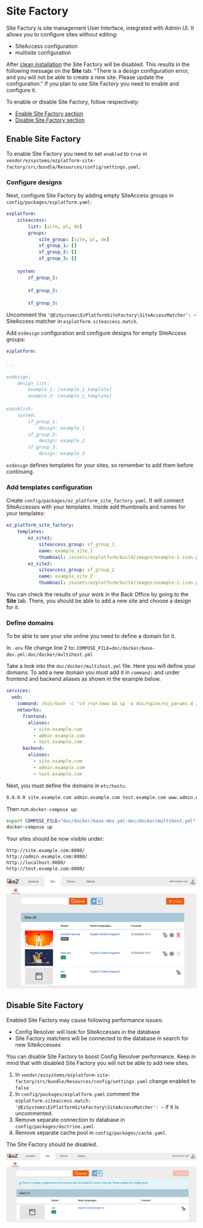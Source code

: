 # Site Factory

Site Factory is site management User Interface, integrated with Admin UI.
 It allows you to configure sites without editing:

- SiteAccess configuration
- multisite configuration

After [clean installation](../getting_started/install_ez_enterprise.md) the Site Factory will be disabled.
This results in the following message on the **Site** tab:
"There is a design configuration error, and you will not be able to create a new site. Please update the configuration."
If you plan to use Site Factory you need to enable and configure it.

To enable or disable Site Factory, follow respectively:

- [Enable Site Factory section](#enable-site-factory)
- [Disable Site Factory section](#disable-site-factory)

## Enable Site Factory

To enable Site Factory you need to set `enabled` to `true` in `vendor/ezsystems/ezplatform-site-factory/src/bundle/Resources/config/settings.yaml`.

### Configure designs

Next, configure Site Factory by adding empty SiteAccess groups in `config/packages/ezplatform.yaml`:

```yaml
ezplatform:
    siteaccess:
        list: [site, pl, de]
        groups:
            site_group: [site, pl, de]
            sf_group_1: []
            sf_group_2: []
            sf_group_3: []
            
    system:
        sf_group_1:
    
        sf_group_2:
    
        sf_group_3:
```

Uncomment the `'@EzSystems\EzPlatformSiteFactory\SiteAccessMatcher': ~` SiteAccess matcher in `ezplatform.siteaccess.match`.
 
Add `ezdesign` configuration and configure designs for empty SiteAccess groups:

```yaml
ezplatform:

...

ezdesign:
    design_list:
        example_1: [example_1_template]
        example_2: [example_2_template]
        
ezpublish:
    system:
        sf_group_1:
            design: example_1
        sf_group_2:
            design: example_2
        sf_group_3:
            design: example_3
```

`ezdesign` defines templates for your sites, so remember to add them before continuing.

### Add templates configuration

Create `config/packages/ez_platform_site_factory.yaml`.
It will connect SiteAccesses with your templates.
Inside add thumbnails and names for your templates:

```yaml
ez_platform_site_factory:
    templates:
        ez_site1:
            siteaccess_group: sf_group_1
            name: example_site_1
            thumbnail: /assets/ezplatform/build/images/example-1-icon.png
        ez_site2:
            siteaccess_group: sf_group_2
            name: example_site_2
            thumbnail: /assets/ezplatform/build/images/example-2-icon.png
```

You can check the results of your work in the Back Office by going to the **Site** tab.
There, you should be able to add a new site and choose a design for it.

### Define domains 

To be able to see your site online you need to define a domain for it.

In `.env` file change line 2 to: `COMPOSE_FILE=doc/docker/base-dev.yml:doc/docker/multihost.yml`

Take a look into the `doc/docker/multihost.yml` file. 
Here you will define your domains. 
To add a new domain you must add it in `command:` and under frontend and backend aliases as shown in the example below.

```yaml hl_lines="3 6 11"
services:
  web:
    command: /bin/bash -c "cd /var/www && cp -a doc/nginx/ez_params.d /etc/nginx && bin/vhost.sh --host-name=site.example.com --host-alias='admin.example.com test.example.com' --template-file=doc/nginx/vhost.template > /etc/nginx/conf.d/default.conf && nginx -g 'daemon off;'"
    networks:
      frontend:
        aliases:
          - site.example.com
          - admin.example.com
          - test.example.com
      backend:
        aliases:
          - site.example.com
          - admin.example.com
          - test.example.com

```

Next, you must define the domains in `etc/hosts`.

```bash
0.0.0.0 site.example.com admin.example.com test.example.com www.admin.example.com
```

Then run `docker-compose up`: 

```bash
export COMPOSE_FILE="doc/docker/base-dev.yml:doc/docker/multihost.yml"
docker-compose up
```       

Your sites should be now visible under:

```
http://site.example.com:8080/
http://admin.example.com:8080/
http://localhost:8080/
http://test.example.com:8080/
```

![Site Factory site list](img/site_factory_site_list.png)

## Disable Site Factory

Enabled Site Factory may cause following performance issues:

- Config Resolver will look for SiteAccesses in the database
- Site Factory matchers will be connected to the database in search for new SiteAccesses

You can disable Site Factory to boost Config Resolver performance.
Keep in mind that with disabled Site Factory you will not be able to add new sites.

1. In `vendor/ezsystems/ezplatform-site-factory/src/bundle/Resources/config/settings.yaml` change enabled to `false`
1. In `config/packages/ezplatform.yaml` comment the `ezplatform.siteaccess.match: '@EzSystems\EzPlatformSiteFactory\SiteAccessMatcher': ~` if it is uncommented.
1. Remove separate connection to database in `config/packages/doctrine.yaml`.
1. Remove separate cache pool in `config/packages/cache.yaml`.

The Site Factory should be disabled.

![Site Factory disabled](img/site_factory_disabled.png)
